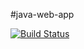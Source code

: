 #java-web-app

[![Build Status](https://app.travis-ci.com/iremozdemr/java-web-app.svg?token=ymX6sLjyqBoVrXFpXx2K&branch=master)](https://app.travis-ci.com/iremozdemr/java-web-app)